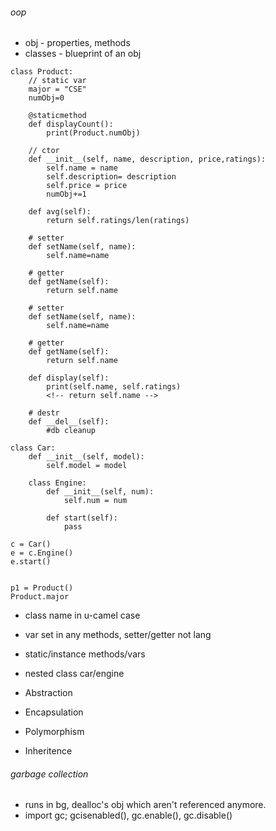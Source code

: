 ###### oop
- obj - properties, methods
- classes - blueprint of an obj

```
class Product:
    // static var
    major = "CSE"
    numObj=0

    @staticmethod
    def displayCount():
        print(Product.numObj)

    // ctor
    def __init__(self, name, description, price,ratings):
        self.name = name
        self.description= description
        self.price = price
        numObj+=1

    def avg(self):
        return self.ratings/len(ratings)
    
    # setter
    def setName(self, name):
        self.name=name

    # getter
    def getName(self):
        return self.name
    
    # setter
    def setName(self, name):
        self.name=name

    # getter
    def getName(self):
        return self.name
    
    def display(self):
        print(self.name, self.ratings)
        <!-- return self.name -->

    # destr
    def __del__(self):
        #db cleanup

class Car:
    def __init__(self, model):
        self.model = model
    
    class Engine:
        def __init__(self, num):
            self.num = num
        
        def start(self):
            pass

c = Car()
e = c.Engine()
e.start()


p1 = Product()
Product.major
```

- class name in u-camel case
- var set in any methods, setter/getter not lang 
- static/instance methods/vars
- nested class car/engine
- Abstraction



- Encapsulation



- Polymorphism



- Inheritence

###### garbage collection
- runs in bg, dealloc's obj which aren't referenced anymore.
- import gc; gcisenabled(), gc.enable(), gc.disable()



